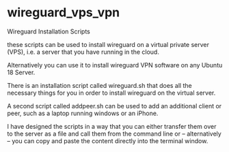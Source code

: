 # wireguard_vps_vpn
Wireguard Installation Scripts

these scripts can be used to install wireguard on a virtual private server (VPS), i.e.
a server that you have running in the cloud.

Alternatively you can use it to install wireguard VPN software on any Ubuntu 18 Server.

There is an installation script called wireguard.sh that does all the necessary things for you in order to install wireguard on the virtual server.

A second script called addpeer.sh can be used to add an additional client or peer, such as a laptop running windows or an iPhone.

I have designed the scripts in a way that you can either transfer them over to the server as a file and call them from the command line or – alternatively – you can copy and paste the content directly into the terminal window.

